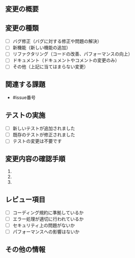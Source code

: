 ## 変更の概要
<!-- 変更の内容とその理由について、簡潔かつ明確に説明してください -->

## 変更の種類
<!-- 該当する項目にチェックを入れてください -->
- [ ] バグ修正（バグに対する修正や問題の解決）
- [ ] 新機能（新しい機能の追加）
- [ ] リファクタリング（コードの改善、パフォーマンスの向上）
- [ ] ドキュメント（ドキュメントやコメントの変更のみ）
- [ ] その他（上記に当てはまらない変更）

## 関連する課題
<!-- 関連するIssueのリンクや参照を記載してください -->
- #issue番号

## テストの実施
<!-- テストの実施方法や結果について記載してください -->
- [ ] 新しいテストが追加されました
- [ ] 既存のテストが修正されました
- [ ] テストの変更は不要です

## 変更内容の確認手順
<!-- 変更内容を確認するための手順を記載してください。可能であれば、スクリーンショットも添付してください。 -->
1.
2.
3.

## レビュー項目
<!-- レビュアーにチェックして欲しい項目があれば記載してください -->
- [ ] コーディング規約に準拠しているか
- [ ] エラー処理が適切に行われているか
- [ ] セキュリティ上の問題がないか
- [ ] パフォーマンスへの影響はないか

## その他の情報
<!-- その他、レビュアーが知っておくべき情報があれば記載してください -->